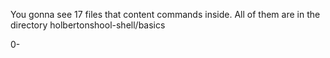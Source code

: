 You gonna see 17 files that content commands inside. All of them are in the directory holbertonshool-shell/basics

0-